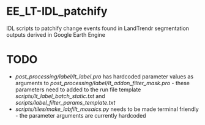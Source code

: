 # EE_LT-IDL_patchify
IDL scripts to patchify change events found in LandTrendr segmentation outputs derived in Google Earth Engine

# TODO
* _post_processing/label/lt_label.pro_ has hardcoded parameter values as arguments to _post_processing/label/lt_addon_filter_mask.pro_ - these parameters need to added to the run file template _scripts/lt_label_batch_static.txt_ and _scripts/label_filter_params_template.txt_
* _scripts/tiles/make_labfilt_mosaics.py_ needs to be made terminal friendly - the parameter arguments are currently hardcoded
